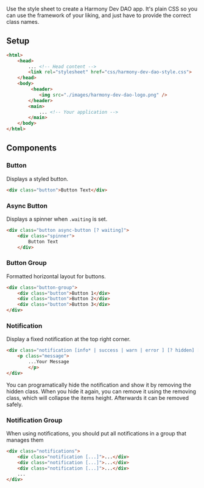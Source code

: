 Use the style sheet to create a Harmony Dev DAO app.
It's plain CSS so you can use the framework of your liking, and
just have to provide the correct class names.

## Setup

```HTML
<html>
    <head>
        ... <!-- Head content -->
        <link rel="stylesheet" href="css/harmony-dev-dao-style.css">
    </head>
    <body>
         <header>
            <img src="./images/harmony-dev-dao-logo.png" />
        </header>
        <main>
            ... <!-- Your application -->
        </main>
    </body>
</html>
```

## Components

### Button
Displays a styled button.
```HTML
<div class="button">Button Text</div>
```
### Async Button
Displays a spinner when `.waiting` is set.

```html
<div class="button async-button [? waiting]">
    <div class="spinner">
        Button Text
    </div>
```

### Button Group
Formatted horizontal layout for buttons.
```HTML
<div class="button-group">
    <div class="button">Button 1</div>
    <div class="button">Button 2</div>
    <div class="button">Button 3</div>
</div>
```

### Notification
Display a fixed notification at the top right corner.

```HTML
<div class="notification [info* | success | warn | error ] [? hidden] [? removing]">
    <p class="message">
        ...Your Message
        </p>
</div>
```

You can programatically hide the notification and show it by removing the hidden class.
When you hide it again, you can remove it using the removing class, which will collapse the items height. Afterwards it can be removed safely.

### Notification Group
When using notifications, you should put all notifications in a group that manages them
```HTML
<div class="notifications">
    <div class="notification [...]">...</div>
    <div class="notification [...]">...</div>
    <div class="notification [...]">...</div>
    ...
</div>
```